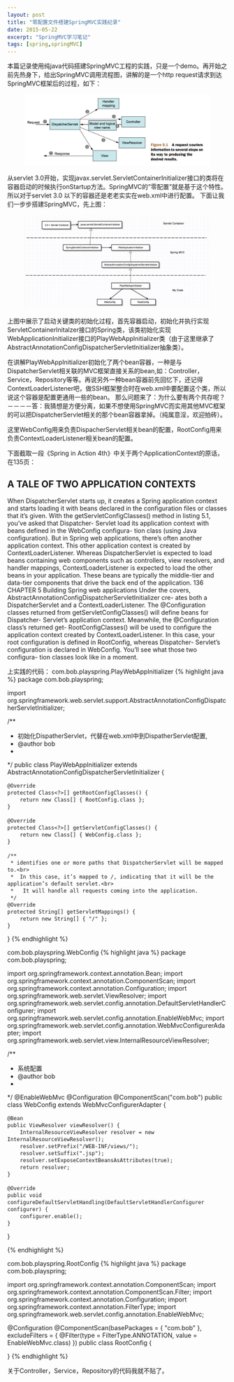 ```yaml
---
layout: post
title: "零配置文件搭建SpringMVC实践纪录"
date: 2015-05-22
excerpt: "SpringMVC学习笔记"
tags: [spring,springMVC]
---
```

 
本篇记录使用纯java代码搭建SpringMVC工程的实践，只是一个demo。再开始之前先热身下，给出SpringMVC调用流程图，讲解的是一个http request请求到达SpringMVC框架后的过程，如下：
<figure>
<img src="../assets/img/learn_spring/dispacherrequest.png">
</figure>
从servlet 3.0开始，实现javax.servlet.ServletContainerInitializer接口的类将在容器启动的时候执行onStartup方法。SpringMVC的”零配置”就是基于这个特性。所以对于servlet 3.0 以下的容器还是老老实实在web.xml中进行配置。
下面让我们一步步搭建SpringMVC，先上图：
<figure>
<img src="../assets/img/learn_spring/servlet_java_init.png">
</figure>
上图中展示了启动关键类的初始化过程，首先容器启动，初始化并执行实现ServletContainerInitalzer接口的Spring类，该类初始化实现WebApplicationInitializer接口的PlayWebAppInitializer类（由于这里继承了AbstractAnnotationConfigDispatcherServletInitializer抽象类）。

在讲解PlayWebAppInitializer初始化了两个bean容器，一种是与DispatcherServlet相关联的MVC框架直接关系的bean,如：Controller，Service，Repository等等。再说另外一种bean容器前先回忆下，还记得ContextLoaderListener吧，做SSH框架整合时在web.xml中要配置这个类，所以说这个容器是配置更通用一些的bean。
那么问题来了：为什么要有两个共存呢？－－－－答：我猜想是方便分离，如果不想使用SpringMVC而实用其他MVC框架的可以把DispatcherServlet相关的那个bean容器拿掉。（纯属意淫，欢迎拍砖）。

这里WebConfig用来负责DispacherServlet相关bean的配置，RootConfig用来负责ContextLoaderListener相关bean的配置。

下面截取一段《Spring in Action 4th》中关于两个ApplicationContext的原话，在135页：

## A TALE OF TWO APPLICATION CONTEXTS
When DispatcherServlet starts up, it creates a Spring application context and starts loading it with beans declared in the configuration files or classes that it’s given. With the getServletConfigClasses() method in listing 5.1, you’ve asked that Dispatcher- Servlet load its application context with beans defined in the WebConfig configura- tion class (using Java configuration).
But in Spring web applications, there’s often another application context. This other application context is created by ContextLoaderListener.
Whereas DispatcherServlet is expected to load beans containing web components such as controllers, view resolvers, and handler mappings, ContextLoaderListener is expected to load the other beans in your application. These beans are typically the middle-tier and data-tier components that drive the back end of the application.
136
CHAPTER 5 Building Spring web applications
Under the covers, AbstractAnnotationConfigDispatcherServletInitializer cre- ates both a DispatcherServlet and a ContextLoaderListener. The @Configuration classes returned from getServletConfigClasses() will define beans for Dispatcher- Servlet’s application context. Meanwhile, the @Configuration class’s returned get- RootConfigClasses() will be used to configure the application context created by ContextLoaderListener.
In this case, your root configuration is defined in RootConfig, whereas Dispatcher- Servlet’s configuration is declared in WebConfig. You’ll see what those two configura- tion classes look like in a moment.


上实践的代码：
com.bob.playspring.PlayWebAppInitializer
{% highlight java %}
package com.bob.playspring;

import org.springframework.web.servlet.support.AbstractAnnotationConfigDispatcherServletInitializer;

/**
 * 初始化DispatherServlet，代替在web.xml中到DispatherServlet配置,
 * @author bob
 *
 */
public class PlayWebAppInitializer extends AbstractAnnotationConfigDispatcherServletInitializer {

	@Override
	protected Class<?>[] getRootConfigClasses() {
		return new Class[] { RootConfig.class };
	}

	@Override
	protected Class<?>[] getServletConfigClasses() {
		return new Class[] { WebConfig.class };
	}

	/**
	 * identifies one or more paths that DispatcherServlet will be mapped to.<br>
	 *  In this case, it’s mapped to /, indicating that it will be the application’s default servlet.<br>
	 *   It will handle all requests coming into the application.
	 */
	@Override
	protected String[] getServletMappings() {
		return new String[] { "/" };
	}

}
{% endhighlight %}

com.bob.playspring.WebConfig
{% highlight java %}
package com.bob.playspring;

import org.springframework.context.annotation.Bean;
import org.springframework.context.annotation.ComponentScan;
import org.springframework.context.annotation.Configuration;
import org.springframework.web.servlet.ViewResolver;
import org.springframework.web.servlet.config.annotation.DefaultServletHandlerConfigurer;
import org.springframework.web.servlet.config.annotation.EnableWebMvc;
import org.springframework.web.servlet.config.annotation.WebMvcConfigurerAdapter;
import org.springframework.web.servlet.view.InternalResourceViewResolver;

/**
 * 系统配置
 * @author bob
 *
 */
@EnableWebMvc
@Configuration
@ComponentScan("com.bob")
public class WebConfig extends WebMvcConfigurerAdapter {

	@Bean
	public ViewResolver viewResolver() {
		InternalResourceViewResolver resolver = new InternalResourceViewResolver();
		resolver.setPrefix("/WEB-INF/views/");
		resolver.setSuffix(".jsp");
		resolver.setExposeContextBeansAsAttributes(true);
		return resolver;
	}

	@Override
	public void configureDefaultServletHandling(DefaultServletHandlerConfigurer configurer) {
		configurer.enable();
	}

}

{% endhighlight %}

com.bob.playspring.RootConfig
{% highlight java %}
package com.bob.playspring;

import org.springframework.context.annotation.ComponentScan;
import org.springframework.context.annotation.ComponentScan.Filter;
import org.springframework.context.annotation.Configuration;
import org.springframework.context.annotation.FilterType;
import org.springframework.web.servlet.config.annotation.EnableWebMvc;

@Configuration
@ComponentScan(basePackages = { "com.bob" }, excludeFilters = {
		@Filter(type = FilterType.ANNOTATION, value = EnableWebMvc.class) })
public class RootConfig {

}
{% endhighlight %}

关于Controller，Service，Repository的代码我就不贴了。

